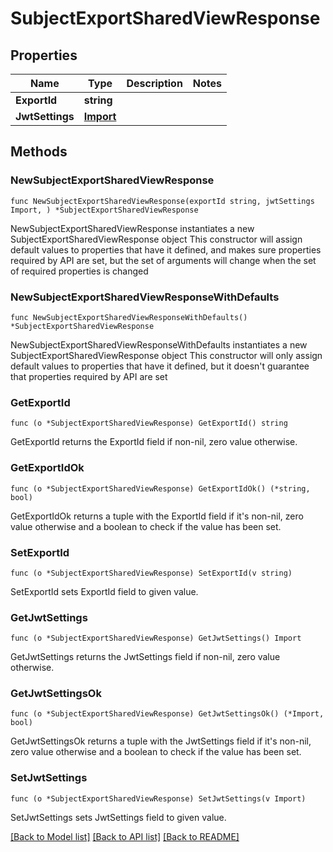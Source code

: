 # SubjectExportSharedViewResponse

## Properties

Name | Type | Description | Notes
------------ | ------------- | ------------- | -------------
**ExportId** | **string** |  | 
**JwtSettings** | [**Import**](Import.md) |  | 

## Methods

### NewSubjectExportSharedViewResponse

`func NewSubjectExportSharedViewResponse(exportId string, jwtSettings Import, ) *SubjectExportSharedViewResponse`

NewSubjectExportSharedViewResponse instantiates a new SubjectExportSharedViewResponse object
This constructor will assign default values to properties that have it defined,
and makes sure properties required by API are set, but the set of arguments
will change when the set of required properties is changed

### NewSubjectExportSharedViewResponseWithDefaults

`func NewSubjectExportSharedViewResponseWithDefaults() *SubjectExportSharedViewResponse`

NewSubjectExportSharedViewResponseWithDefaults instantiates a new SubjectExportSharedViewResponse object
This constructor will only assign default values to properties that have it defined,
but it doesn't guarantee that properties required by API are set

### GetExportId

`func (o *SubjectExportSharedViewResponse) GetExportId() string`

GetExportId returns the ExportId field if non-nil, zero value otherwise.

### GetExportIdOk

`func (o *SubjectExportSharedViewResponse) GetExportIdOk() (*string, bool)`

GetExportIdOk returns a tuple with the ExportId field if it's non-nil, zero value otherwise
and a boolean to check if the value has been set.

### SetExportId

`func (o *SubjectExportSharedViewResponse) SetExportId(v string)`

SetExportId sets ExportId field to given value.


### GetJwtSettings

`func (o *SubjectExportSharedViewResponse) GetJwtSettings() Import`

GetJwtSettings returns the JwtSettings field if non-nil, zero value otherwise.

### GetJwtSettingsOk

`func (o *SubjectExportSharedViewResponse) GetJwtSettingsOk() (*Import, bool)`

GetJwtSettingsOk returns a tuple with the JwtSettings field if it's non-nil, zero value otherwise
and a boolean to check if the value has been set.

### SetJwtSettings

`func (o *SubjectExportSharedViewResponse) SetJwtSettings(v Import)`

SetJwtSettings sets JwtSettings field to given value.



[[Back to Model list]](../README.md#documentation-for-models) [[Back to API list]](../README.md#documentation-for-api-endpoints) [[Back to README]](../README.md)


